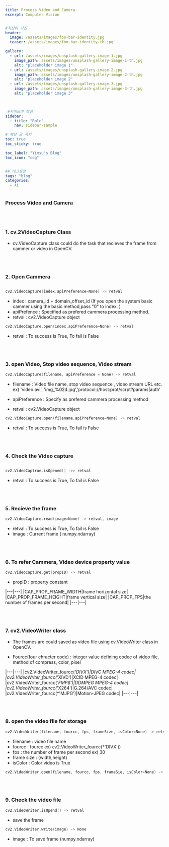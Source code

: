 ```yaml
---
title: Process Video and Camera
excerpt: Computer Vision


#최상위 사진
header:
  image: /assets/images/foo-bar-identity.jpg
  teaser: /assets/images/foo-bar-identity-th.jpg

gallery:
  - url: /assets/images/unsplash-gallery-image-1.jpg
    image_path: assets/images/unsplash-gallery-image-1-th.jpg
    alt: "placeholder image 1"
  - url: /assets/images/unsplash-gallery-image-2.jpg
    image_path: assets/images/unsplash-gallery-image-2-th.jpg
    alt: "placeholder image 2"
  - url: /assets/images/unsplash-gallery-image-3.jpg
    image_path: assets/images/unsplash-gallery-image-3-th.jpg
    alt: "placeholder image 3"
    


 #사이드바 설정 
sidebar:
  - title: "Role"
    nav: sidebar-sample

# 해당 글 목차
toc: true
toc_sticky: true

toc_label: "Yimsu's Blog"
toc_icon: "cog"


## 테그설정
tags: "blog"
categories:
  - Ai
---
```


### Process Video and Camera

<br/>
<br/>

### 1. cv.2VideoCapture Class

- cv.VideoCapture class could do the task that recieves the frame from cammer or video in OpenCV.

<br/>
<br/>


### 2. Open Cammera

``` c

cv2.VideoCapture(index,apiPreference=None) -> retval

```

- index : camera_id + domain_offset_id (If you open the system basic cammer using the basic method,pass "0" to index. )
- apiPrefence : Specified as prefered cammera processing method.
- retval : cv2.VideoCapture object


``` c
cv2.VideoCapture.open(index,apiPreference=None) -> retval

```
- retval : To success is True, To fail is False


<br/>
<br/>


### 3. open Video, Stop video sequence, Video stream

``` c
cv2.VideoCapture(filename, apiPreference = None) -> retval

```

- filename : Video file name, stop video sequence , video stream URL etc. ex) 'video.avi', 'img_%02d.jpg','protocol://host:prot/scrpt?params|auth'

- apiPreference : Specify as prefered cammera processing method
- retval : cv2.VideoCapture object

``` c
cv2.VideoCapture.open(filename,apiPreference=None) -> retval

```
- retval : To success is True, To fail is False

<br/>
<br/>

### 4. Check the Video capture

``` c

cv2.VideoCaptrue.isOpened() ->> retval
```
- retval : To success is True, To fail is False


<br/>
<br/>

### 5. Recieve the frame

``` c
cv2.VideoCapture.read(image=None) -> retval, image

```
- retval : To success is True, To fail is False
- image : Current frame ( numpy.ndarray)

<br/>
<br/>

### 6. To refer Cammera, Video device property value

``` c
cv2.VideoCapture.get(propID) -> retval
```

- propID : property constant

|---|---|
|CAP_PROP_FRAME_WIDTH|frame horizontal size|
|CAP_PROP_FRAME_HEIGHT|frame vertical size|
|CAP_PROP_FPS|the number of frames per second|
|---|---|

<br/>
<br/>

### 7. cv2.VideoWriter class

- The frames are could saved as video file using cv.VideoWriter class in OpenCV.

- Fourcc(four chracter code) : integer value defining codec of video file, method of compress, color, pixel

|---|---|
|cv2.VideoWriter_fourcc(*'DIVX')|DIVC MPEG-4 codec|
|cv2.VideoWriter_fourcc(*'XIVD')|XCID MPEG-4 codec|
|cv2.VideoWriter_fourcc(*'FMP$')|DDMPEG MPEG-4 codec|
|cv2.VideoWriter_fourcc(*'X264')|G.264/AVC codec|
|cv2.VideoWriter_fourcc(*'MJPG')|Motion-JPEG codec|
|---|---|

<br/>
<br/>

### 8. open the video file for storage

``` c
cv2.VideoWriter(filename, fourcc, fps, frameSize, isColor=None) -> retval

```
- filename : video file name
- fourcc : fourcc ex) cv2.VideoWriter_fourcc(*'DIVX'))
- fps : the number of frame per second ex) 30
- frame size : (width,height)
- isColor : Color video is True 

``` c
cv2.VideoWriter.open(filename, fourcc, fps, frameSie, isColor=None) -> retval
```

<br/>
<br/>

### 9. Check the video file 

``` c
cv2.VideoWriter.isOpend() -> retval
```

- save the frame
``` c
cv2.VideoWriter.write(image) -> None
```

 - image : To save frame (numpy.ndarray)




